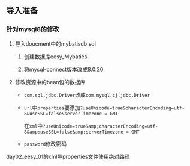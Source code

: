 ## 导入准备

### 针对mysql8的修改

1. 导入doucment中的mybatisdb.sql

    1. 创建数据库eesy_Mybaties
    
    2. 将mysql-connect版本改成8.0.20
    
2. 修改资源中的bean包的数据库
    
    + `com.sql.jdbc.Driver`改成`com.mysql.cj.jdbc.Driver`
    
    + `url`中`properties`要添加`?useUnicode=true&characterEncoding=utf-8&useSSL=false&serverTimezone = GMT`
    
      在`xml`中`?useUnicode=true&amp;characterEncoding=utf-8&amp;useSSL=false&amp;serverTimezone = GMT`
    
    + `password`修改密码
    
day02_eesy_01的xml导properties文件使用绝对路径 